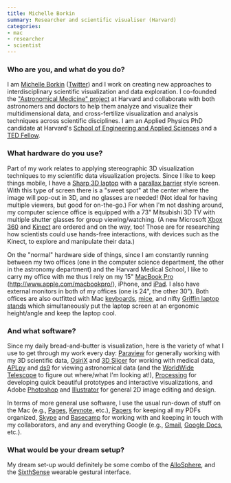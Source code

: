 ```yaml
---
title: Michelle Borkin
summary: Researcher and scientific visualiser (Harvard)
categories:
- mac
- researcher
- scientist
---
```


### Who are you, and what do you do?

I am [Michelle Borkin](http://www.seas.harvard.edu/~borkin "Michelle's website.") ([Twitter](https://twitter.com/michelle_borkin "Michelle on Twitter.")) and I work on creating new approaches to interdisciplinary scientific visualization and data exploration. I co-founded the ["Astronomical Medicine" project](http://am.iic.harvard.edu/ "The Astronomical Medicine site.") at Harvard and collaborate with both astronomers and doctors to help them analyze and visualize their multidimensional data, and cross-fertilize visualization and analysis techniques across scientific disciplines. I am an Applied Physics PhD candidate at Harvard's [School of Engineering and Applied Sciences](http://www.seas.harvard.edu "The SEAS website.") and a [TED Fellow](http://www.ted.com/talks/michelle_borkin_can_astronomers_help_doctors.html "Michelle's TED talk, 'Can astronomers help doctors?'").

### What hardware do you use?

Part of my work relates to applying stereographic 3D visualization techniques to my scientific data visualization projects. Since I like to keep things mobile, I have a [Sharp 3D laptop][actius-rd3d] with a [parallax barrier](http://en.wikipedia.org/wiki/Parallax_barrier "The Wikipedia entry for Parallax Barriers.") style screen. With this type of screen there is a "sweet spot" at the center where the image will pop-out in 3D, and no glasses are needed! (Not ideal for having multiple viewers, but good for on-the-go.) For when I'm not dashing around, my computer science office is equipped with a 73" Mitsubishi 3D TV with multiple shutter glasses for group viewing/watching. (A new Microsoft [Xbox 360][xbox-360] and [Kinect][] are ordered and on the way, too! Those are for researching how scientists could use hands-free interactions, with devices such as the Kinect, to explore and manipulate their data.)

On the "normal" hardware side of things, since I am constantly running between my two offices (one in the computer science department, the other in the astronomy department) and the Harvard Medical School, I like to carry my office with me thus I rely on my 15" [MacBook Pro][macbook-pro] (http://www.apple.com/macbookpro/), iPhone, and [iPad][ipad-2]. I also have external monitors in both of my offices (one is 24", the other 30"). Both offices are also outfitted with Mac [keyboards][keyboard], [mice][magic-mouse], and nifty [Griffin laptop stands][elevator] which simultaneously put the laptop screen at an ergonomic height/angle and keep the laptop cool.

### And what software?

Since my daily bread-and-butter is visualization, here is the variety of what I use to get through my work every day: [Paraview][] for generally working with my 3D scientific data, [OsiriX][] and [3D Slicer][3d-slicer] for working with medical data, [APLpy][] and [ds9][] for viewing astronomical data (and the [WorldWide Telescope][worldwide-telescope] to figure out where/what I'm looking at!), [Processing][] for developing quick beautiful prototypes and interactive visualizations, and Adobe [Photoshop][] and [Illustrator][] for general 2D image editing and design.

In terms of more general use software, I use the usual run-down of stuff on the Mac (e.g., [Pages][], [Keynote][], etc.), [Papers][] for keeping all my PDFs organized, [Skype][] and [Basecamp][] for working with and keeping in touch with my collaborators, and any and everything Google (e.g., [Gmail][], [Google Docs][google-docs], etc.).

### What would be your dream setup?

My dream set-up would definitely be some combo of the [AlloSphere](http://blog.ted.com/2009/04/15/tour_the_allosp/ "A TED talk on the AlloSphere."), and the [SixthSense][] wearable gestural interface.

[3d-slicer]: https://www.slicer.org/ "Open-source software for viewing and visualising medical imagery."
[actius-rd3d]: https://en.wikipedia.org/wiki/Sharp_Actius_RD3D_Notebook "A PC laptop with a 3D screen."
[aplpy]: http://aplpy.github.io/ "An astronomical plotting library for Python."
[basecamp]: https://basecamp.com/ "Web-based project management."
[ds9]: http://web.archive.org/web/20160817141123/http://ds9.si.edu/site/Home.html "Astronomical imaging and data visualisation software."
[elevator]: https://griffintechnology.com/us/products/stands-and-mounts/elevator "A laptop stand."
[gmail]: https://mail.google.com/mail/ "Web-based email."
[google-docs]: https://en.wikipedia.org/wiki/Google_Docs "A web-based office suite."
[illustrator]: https://www.adobe.com/products/illustrator.html "A vector graphics editor."
[ipad-2]: https://www.apple.com/ipad/ "A tablet device."
[keyboard]: https://www.apple.com/keyboard/ "The keyboard."
[keynote]: https://www.apple.com/keynote/ "Presentation software for the Mac."
[kinect]: https://www.xbox.com/en-US/kinect "An adapter for the Xbox that uses your body as a controller."
[macbook-pro]: https://www.apple.com/macbook-pro/ "A laptop."
[magic-mouse]: https://www.apple.com/magicmouse/ "A multi-touch mouse."
[osirix]: https://www.osirix-viewer.com/ "A DICOM medical image viewer."
[pages]: https://www.apple.com/pages/ "A Mac word processor and layout tool from Apple."
[papers]: http://papersapp.com "iTunes-like software for organising articles."
[paraview]: https://www.paraview.org/ "An open-source data analysis and visualisation tool."
[photoshop]: https://www.adobe.com/products/photoshop.html "A bitmap image editor."
[processing]: https://processing.org/ "A programming language/environment."
[sixthsense]: http://www.pranavmistry.com/projects/sixthsense/ "A wearable gesture interface."
[skype]: https://www.skype.com/en/ "Voice and video chat software."
[worldwide-telescope]: http://www.worldwidetelescope.org/ "Virtual telescope software."
[xbox-360]: http://www.xbox.com:80/en-US/Xbox360 "A gaming console."
